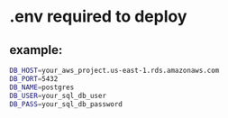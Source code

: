 # .env required to deploy
## example:
```bash
DB_HOST=your_aws_project.us-east-1.rds.amazonaws.com
DB_PORT=5432
DB_NAME=postgres
DB_USER=your_sql_db_user
DB_PASS=your_sql_db_password
```
